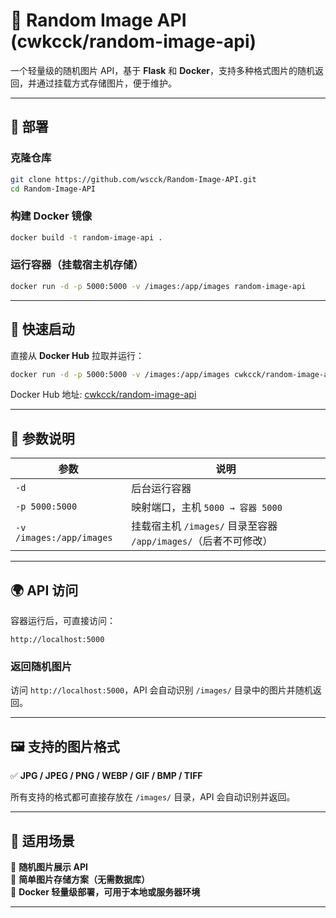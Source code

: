# 📌 Random Image API (cwkcck/random-image-api)

一个轻量级的随机图片 API，基于 **Flask** 和 **Docker**，支持多种格式图片的随机返回，并通过挂载方式存储图片，便于维护。

---

## 🚀 部署

### **克隆仓库**
```bash
git clone https://github.com/wscck/Random-Image-API.git
cd Random-Image-API
```

### **构建 Docker 镜像**
```bash
docker build -t random-image-api .
```

### **运行容器（挂载宿主机存储）**
```bash
docker run -d -p 5000:5000 -v /images:/app/images random-image-api
```

---

## 🚀 快速启动

直接从 **Docker Hub** 拉取并运行：
```bash
docker run -d -p 5000:5000 -v /images:/app/images cwkcck/random-image-api
```

Docker Hub 地址: [cwkcck/random-image-api](https://hub.docker.com/r/cwkcck/random-image-api)

---

## 📌 参数说明

| 参数 | 说明 |
|------|------|
| `-d` | 后台运行容器 |
| `-p 5000:5000` | 映射端口，主机 `5000 → 容器 5000` |
| `-v /images:/app/images` | 挂载宿主机 `/images/` 目录至容器 `/app/images/`（后者不可修改） |

---

## 🌍 API 访问

容器运行后，可直接访问：
```
http://localhost:5000
```

### **返回随机图片**
访问 `http://localhost:5000`，API 会自动识别 `/images/` 目录中的图片并随机返回。

---

## 🖼️ 支持的图片格式

✅ **JPG / JPEG / PNG / WEBP / GIF / BMP / TIFF**

所有支持的格式都可直接存放在 `/images/` 目录，API 会自动识别并返回。

---

## 🔧 适用场景

🔹 **随机图片展示 API**  
🔹 **简单图片存储方案（无需数据库）**  
🔹 **Docker 轻量级部署，可用于本地或服务器环境**  

---

